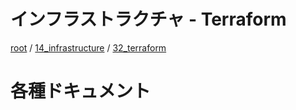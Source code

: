 # インフラストラクチャ - Terraform

[root](./../../../README.md) 
/ [14_infrastructure](./../README.md) 
/ [32_terraform](./README.md)

# 各種ドキュメント

